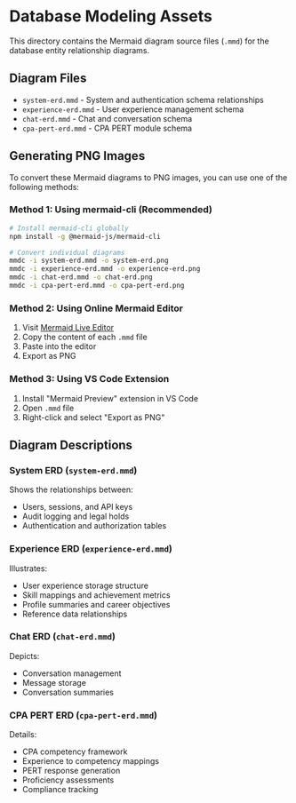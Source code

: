 # Database Modeling Assets

This directory contains the Mermaid diagram source files (`.mmd`) for the database entity relationship diagrams.

## Diagram Files

- `system-erd.mmd` - System and authentication schema relationships
- `experience-erd.mmd` - User experience management schema
- `chat-erd.mmd` - Chat and conversation schema
- `cpa-pert-erd.mmd` - CPA PERT module schema

## Generating PNG Images

To convert these Mermaid diagrams to PNG images, you can use one of the following methods:

### Method 1: Using mermaid-cli (Recommended)

```bash
# Install mermaid-cli globally
npm install -g @mermaid-js/mermaid-cli

# Convert individual diagrams
mmdc -i system-erd.mmd -o system-erd.png
mmdc -i experience-erd.mmd -o experience-erd.png
mmdc -i chat-erd.mmd -o chat-erd.png
mmdc -i cpa-pert-erd.mmd -o cpa-pert-erd.png
```

### Method 2: Using Online Mermaid Editor

1. Visit [Mermaid Live Editor](https://mermaid.live)
2. Copy the content of each `.mmd` file
3. Paste into the editor
4. Export as PNG

### Method 3: Using VS Code Extension

1. Install "Mermaid Preview" extension in VS Code
2. Open `.mmd` file
3. Right-click and select "Export as PNG"

## Diagram Descriptions

### System ERD (`system-erd.mmd`)
Shows the relationships between:
- Users, sessions, and API keys
- Audit logging and legal holds
- Authentication and authorization tables

### Experience ERD (`experience-erd.mmd`)
Illustrates:
- User experience storage structure
- Skill mappings and achievement metrics
- Profile summaries and career objectives
- Reference data relationships

### Chat ERD (`chat-erd.mmd`)
Depicts:
- Conversation management
- Message storage
- Conversation summaries

### CPA PERT ERD (`cpa-pert-erd.mmd`)
Details:
- CPA competency framework
- Experience to competency mappings
- PERT response generation
- Proficiency assessments
- Compliance tracking
